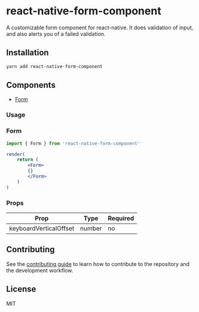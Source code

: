 # react-native-form-component

A customizable form component for react-native. It does validation of input, and also alerts you of a failed validation.

## Installation

```sh
yarn add react-native-form-component
```

## Components

- [Form](#form)

### Usage

### Form

```jsx
import { Form } from 'react-native-form-component'

render(
    return (
        <Form>
        {}
        </Form>
    )
)
```

### Props

| Prop                   | Type   | Required |
| ---------------------- | ------ | -------- |
| keyboardVerticalOffset | number | no       |

## Contributing

See the [contributing guide](CONTRIBUTING.md) to learn how to contribute to the repository and the development workflow.

## License

MIT
